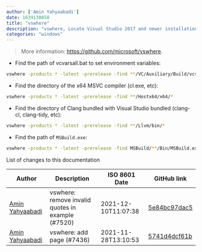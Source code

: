 ```yaml
---
author: ['Amin Yahyaabadi']
date: 1639130858
title: "vswhere"
description: "vswhere, Locate Visual Studio 2017 and newer installations."
categories: "windows"
---
```

> More information: <https://github.com/microsoft/vswhere>.

- Find the path of vcvarsall.bat to set environment variables:

```bash
vswhere -products * -latest -prerelease -find **/VC/Auxiliary/Build/vcvarsall.bat
```

- Find the directory of the x64 MSVC compiler (cl.exe, etc):

```bash
vswhere -products * -latest -prerelease -find **/Hostx64/x64/*
```

- Find the directory of Clang bundled with Visual Studio bundled (clang-cl, clang-tidy, etc):

```bash
vswhere -products * -latest -prerelease -find **/Llvm/bin/*
```

- Find the path of `MSBuild.exe`:

```bash
vswhere -products * -latest -prerelease -find MSBuild/**/Bin/MSBuild.exe
```
List of changes to this documentation


Author | Description | ISO 8601 Date | GitHub link
------|-----|-----|-----
[Amin Yahyaabadi](mailto:aminyahyaabadi74@gmail.com) | vswhere: remove invalid quotes in example (#7520) | 2021-12-10T11:07:38 | [5e84bc97dac5](https://github.com/tldr-pages/tldr/commit/5e84bc97dac5c67a1badc49c13cef98334c71fd4)
[Amin Yahyaabadi](mailto:aminyahyaabadi74@gmail.com) | vswhere: add page (#7436) | 2021-11-28T13:10:53 | [5741d4dcf61b](https://github.com/tldr-pages/tldr/commit/5741d4dcf61b89a940793527ce0e2a278e13bc9b)

